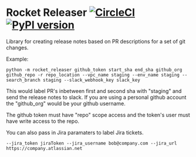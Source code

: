 # Rocket Releaser [![CircleCI](https://circleci.com/gh/15five/rocket_releaser.svg?style=svg&circle-token=022a3a89718d088ac8a737b2d03280c4c1864ed0)](https://circleci.com/gh/15five/rocket_releaser) [![PyPI version](https://badge.fury.io/py/rocket-releaser.svg)](https://badge.fury.io/py/rocket-releaser)
Library for creating release notes based on PR descriptions for a set of git changes.

Example:
```shell
python -m rocket_releaser github_token start_sha end_sha github_org github_repo -r repo_location --vpc_name staging --env_name staging --search_branch staging --slack_webhook_key slack_key
```

This would label PR's inbetween first and second sha with "staging" and send the release notes to slack.
If you are using a personal github account the "github_org" would be your github username.

The github token must have "repo" scope access and the token's user must have write access to the repo.

You can also pass in Jira paramaters to label Jira tickets.

`--jira_token jiraToken --jira_username bob@company.com --jira_url https://company.atlassian.net`
